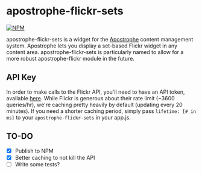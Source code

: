 # apostrophe-flickr-sets
[![NPM](https://nodei.co/npm/apostrophe-flickr-sets.png?downloads=true)](https://nodei.co/npm/apostrophe-flickr-sets/)

apostrophe-flickr-sets is a widget for the [Apostrophe](http://github.com/punkave/apostrophe) content management system. Apostrophe lets you display a set-based Flickr widget in any content area. apostrophe-flickr-sets is particularly named to allow for a more robust apostrophe-flickr module in the future.

## API Key
In order to make calls to the Flickr API, you'll need to have an API token, available [here]("https://www.flickr.com/services/apps/create/"). While Flickr is generous about their rate limit (~3600 queries/hr), we're caching pretty heavily by default (updating every 20 minutes). If you need a shorter caching period, simply pass `lifetime: [# in ms]` to your `apostrophe-flickr-sets` in your app.js.

## TO-DO
- [X] Publish to NPM
- [X] Better caching to not kill the API
- [ ] Write some tests?

